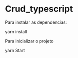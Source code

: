 # Crud_typescript

Para instalar as dependencias:

yarn install

Para inicializar o projeto 

yarn Start
